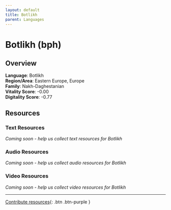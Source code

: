 ```yaml
---
layout: default
title: Botlikh
parent: Languages
---
```


# Botlikh (bph)

## Overview

**Language**: Botlikh  
**Region/Area**: Eastern Europe, Europe  
**Family**: Nakh-Daghestanian  
**Vitality Score**: -0.00  
**Digitality Score**: -0.77  

## Resources

### Text Resources
*Coming soon - help us collect text resources for Botlikh*

### Audio Resources
*Coming soon - help us collect audio resources for Botlikh*

### Video Resources
*Coming soon - help us collect video resources for Botlikh*

---

[Contribute resources](https://fairtrain.github.io/){: .btn .btn-purple }
